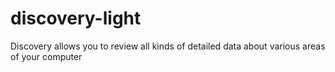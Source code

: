# discovery-light
Discovery allows you to review all kinds of detailed data about various areas of your computer

